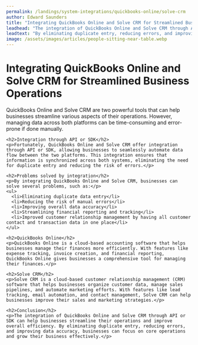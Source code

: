 ```yaml
---
permalink: /landings/system-integrations/quickbooks-online/solve-crm
author: Edward Saunders
title: "Integrating QuickBooks Online and Solve CRM for Streamlined Business Operations"
leadhead: "The integration of QuickBooks Online and Solve CRM through API or SDK can help businesses streamline their operations and improve overall efficiency"
leadtext: "By eliminating duplicate entry, reducing errors, and improving data accuracy, businesses can focus on core operations and grow their business effectively."
image: /assets/images/articles/people-sitting-near-table.webp
---
```

<div class="arttext">    <h1>Integrating QuickBooks Online and Solve CRM for Streamlined Business Operations</h1>
    <p>QuickBooks Online and Solve CRM are two powerful tools that can help businesses streamline various aspects of their operations. However, managing data across both platforms can be time-consuming and error-prone if done manually.</p>
    
    <h2>Integration through API or SDK</h2>
    <p>Fortunately, QuickBooks Online and Solve CRM offer integration through API or SDK, allowing businesses to seamlessly automate data flow between the two platforms. This integration ensures that information is synchronized across both systems, eliminating the need for duplicate entry and reducing the risk of errors.</p>
    
    <h2>Problems solved by integration</h2>
    <p>By integrating QuickBooks Online and Solve CRM, businesses can solve several problems, such as:</p>
    <ul>
      <li>Eliminating duplicate data entry</li>
      <li>Reducing the risk of manual errors</li>
      <li>Improving overall data accuracy</li>
      <li>Streamlining financial reporting and tracking</li>
      <li>Improved customer relationship management by having all customer contact and transaction data in one place</li>
    </ul>

    <h2>QuickBooks Online</h2>
    <p>QuickBooks Online is a cloud-based accounting software that helps businesses manage their finances more efficiently. With features like expense tracking, invoice creation, and financial reporting, QuickBooks Online gives businesses a comprehensive tool for managing their finances.</p>
    
    <h2>Solve CRM</h2>
    <p>Solve CRM is a cloud-based customer relationship management (CRM) software that helps businesses organize customer data, manage sales pipelines, and automate marketing efforts. With features like lead tracking, email automation, and contact management, Solve CRM can help businesses improve their sales and marketing strategies.</p>
    
    <h2>Conclusion</h2>
    <p>The integration of QuickBooks Online and Solve CRM through API or SDK can help businesses streamline their operations and improve overall efficiency. By eliminating duplicate entry, reducing errors, and improving data accuracy, businesses can focus on core operations and grow their business effectively.</p>
</div>